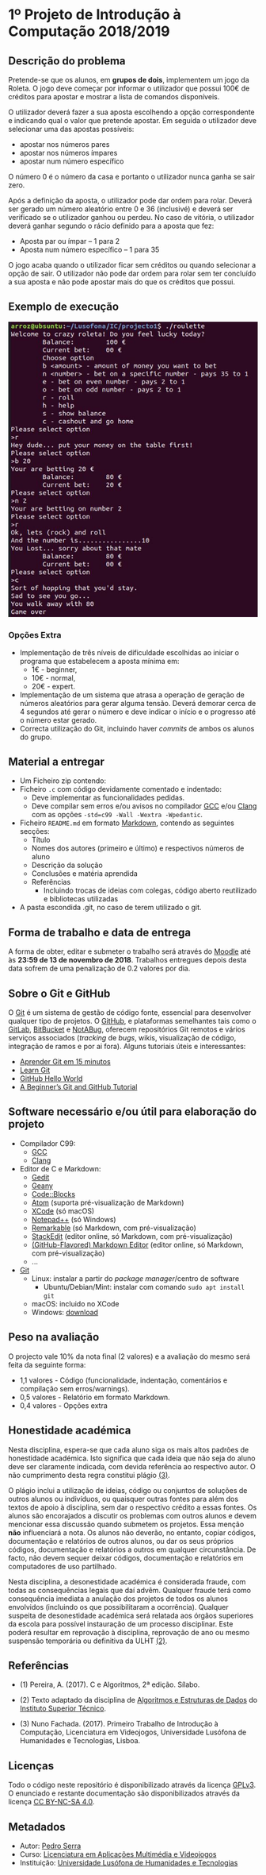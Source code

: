 <!--
1º Projeto de Introdução à Computação 2018/2019 (c) by Pedro Serra

1º Projeto de Introdução à Computação 2018/2019 is licensed under a
Creative Commons Attribution-NonCommercial-ShareAlike 4.0 International License.

You should have received a copy of the license along with this
work. If not, see <http://creativecommons.org/licenses/by-nc-sa/4.0/>.
-->

# 1º Projeto de Introdução à Computação 2018/2019

## Descrição do problema

Pretende-se que os alunos, em **grupos de dois**, implementem um jogo da Roleta. O jogo deve começar por informar o utilizador que possui 100€ de créditos para apostar e mostrar a lista de comandos disponíveis.

O utilizador deverá fazer a sua aposta escolhendo a opção correspondente e indicando qual o valor que pretende apostar. Em seguida o utilizador deve selecionar uma das apostas possíveis:
* apostar nos números pares
* apostar nos números ímpares
* apostar num número específico

O número 0 é o número da casa e portanto o utilizador nunca ganha se sair zero.

Após a definição da aposta, o utilizador pode dar ordem para rolar. Deverá ser gerado um número aleatório entre 0 e 36 (inclusivé) e deverá ser verificado se o utilizador ganhou ou perdeu. No caso de vitória, o utilizador deverá ganhar segundo o rácio definido para a aposta que fez:
* Aposta par ou ímpar – 1 para 2
* Aposta num número específico – 1 para 35

O jogo acaba quando o utilizador ficar sem créditos ou quando selecionar a opção de sair. O utilizador não pode dar ordem para rolar sem ter concluído a sua aposta e não pode apostar
mais do que os créditos que possui.

## Exemplo de execução

![alt text](execution_example.jpg "Exemplo de execução")

### Opções Extra
* Implementação de três níveis de dificuldade escolhidas ao iniciar o programa que estabelecem a aposta mínima em:
    - 1€ - beginner,
    - 10€ - normal,
    - 20€ - expert.
* Implementação de um sistema que atrasa a operação de geração de números aleatórios para gerar alguma tensão. Deverá demorar cerca de 4 segundos até gerar o número e deve indicar o início e o progresso até o número estar gerado.
* Correcta utilização do Git, incluindo haver *commits* de ambos os alunos do grupo.


## Material a entregar

* Um Ficheiro zip contendo:
* Ficheiro `.c` com código devidamente comentado e indentado:
    - Deve implementar as funcionalidades pedidas.
    - Deve compilar sem erros e/ou avisos no compilador [GCC] e/ou [Clang] com as opções
      `-std=c99 -Wall -Wextra -Wpedantic`.
* Ficheiro `README.md` em formato [Markdown], contendo as seguintes secções:
    - Título
    - Nomes dos autores (primeiro e último) e respectivos números de aluno
    - Descrição da solução
    - Conclusões e matéria aprendida
    - Referências
        * Incluindo trocas de ideias com colegas, código aberto reutilizado e bibliotecas utilizadas
* A pasta escondida .git, no caso de terem utilizado o git.


## Forma de trabalho e data de entrega

A forma de obter, editar e submeter o trabalho será através do [Moodle] até às **23:59 de 13 de novembro de 2018**. Trabalhos entregues depois desta data sofrem de uma penalização de 0.2 valores por dia.

## Sobre o Git e GitHub

O [Git] é um sistema de gestão de código fonte, essencial para desenvolver qualquer tipo de projetos. O [GitHub], e plataformas semelhantes tais como o [GitLab], [BitBucket] e [NotABug], oferecem repositórios Git remotos e vários serviços associados (_tracking_ de _bugs_, wikis, visualização de código, integração de ramos e por ai fora). Alguns tutoriais úteis e interessantes:

* [Aprender Git em 15 minutos][git-tutorial]
* [Learn Git](https://www.codecademy.com/learn/learn-git)
* [GitHub Hello World](https://guides.github.com/activities/hello-world/)
* [A Beginner’s Git and GitHub Tutorial](https://blog.udacity.com/2015/06/a-beginners-git-github-tutorial.html)

## Software necessário e/ou útil para elaboração do projeto

* Compilador C99:
    - [GCC]
    - [Clang]
* Editor de C e Markdown:
    - [Gedit]
    - [Geany]
    - [Code::Blocks]
    - [Atom] (suporta pré-visualização de Markdown)
    - [XCode] (só macOS)
    - [Notepad++] (só Windows)
    - [Remarkable] (só Markdown, com pré-visualização)
    - [StackEdit] (editor online, só Markdown, com pré-visualização)
    - [(GitHub-Flavored) Markdown Editor]  (editor online, só Markdown, com pré-visualização)
    - ...
* [Git]
    - Linux: instalar a partir do *package manager*/centro de software
        * Ubuntu/Debian/Mint: instalar com comando `sudo apt install git`
    - macOS: incluido no XCode
    - Windows: [download](https://git-scm.com/download/win)

## Peso na avaliação

O projecto vale 10% da nota final (2 valores) e a avaliação do mesmo será feita da seguinte forma:

* 1,1 valores - Código (funcionalidade, indentação, comentários e compilação sem erros/warnings).
* 0,5 valores - Relatório em formato Markdown.
* 0,4 valores - Opções extra


## Honestidade académica

Nesta disciplina, espera-se que cada aluno siga os mais altos padrões de
honestidade académica. Isto significa que cada ideia que não seja do
aluno deve ser claramente indicada, com devida referência ao respectivo
autor. O não cumprimento desta regra constitui plágio [(3)](#ref3).

O plágio inclui a utilização de ideias, código ou conjuntos de soluções
de outros alunos ou indivíduos, ou quaisquer outras fontes para além
dos textos de apoio à disciplina, sem dar o respectivo crédito a essas
fontes. Os alunos são encorajados a discutir os problemas com outros
alunos e devem mencionar essa discussão quando submetem os projetos.
Essa menção **não** influenciará a nota. Os alunos não deverão, no
entanto, copiar códigos, documentação e relatórios de outros alunos, ou dar os
seus próprios códigos, documentação e relatórios a outros em qualquer
circunstância. De facto, não devem sequer deixar códigos, documentação e
relatórios em computadores de uso partilhado.

Nesta disciplina, a desonestidade académica é considerada fraude, com
todas as consequências legais que daí advêm. Qualquer fraude terá como
consequência imediata a anulação dos projetos de todos os alunos envolvidos
(incluindo os que possibilitaram a ocorrência). Qualquer suspeita de
desonestidade académica será relatada aos órgãos superiores da escola
para possível instauração de um processo disciplinar. Este poderá
resultar em reprovação à disciplina, reprovação de ano ou mesmo
suspensão temporária ou definitiva da ULHT [(2)](#ref2).

## Referências

<a name="ref1"></a>

* (1) Pereira, A. (2017). C e Algoritmos, 2ª edição. Sílabo.

<a name="ref2"></a>

* (2)  Texto adaptado da disciplina de [Algoritmos e Estruturas de Dados][aed] do [Instituto Superior Técnico][ist].

<a name="ref3"></a>

* (3)  Nuno Fachada. (2017). Primeiro Trabalho de Introdução à Computação, Licenciatura em Videojogos, Universidade Lusófona de Humanidades e Tecnologias, Lisboa.

## Licenças

Todo o código neste repositório é disponibilizado através da licença [GPLv3].
O enunciado e restante documentação são disponibilizados através da licença [CC BY-NC-SA 4.0].

## Metadados

* Autor: [Pedro Serra]
* Curso:  [Licenciatura em Aplicações Multimédia e Videojogos][lamv]
* Instituição: [Universidade Lusófona de Humanidades e Tecnologias][ULHT]



[GPLv3]:https://www.gnu.org/licenses/gpl-3.0.en.html
[CC BY-NC-SA 4.0]:https://creativecommons.org/licenses/by-nc-sa/4.0/
[lamv]:https://www.ulusofona.pt/licenciatura/aplicacoes-multimedia-e-videojogos
[Pedro Serra]:https://github.com/parroz
[ULHT ]:https://www.ulusofona.pt/
[aed]:https://fenix.tecnico.ulisboa.pt/disciplinas/AED-2/2009-2010/2-semestre/honestidade-academica
[ist]:https://tecnico.ulisboa.pt/pt/
 [Markdown]:https://guides.github.com/features/mastering-markdown/
 [GCC]:https://gcc.gnu.org/
 [Clang]:https://clang.llvm.org/
[Gedit]:https://wiki.gnome.org/Apps/Gedit
[Geany]:https://www.geany.org/
[Code::Blocks]:http://www.codeblocks.org/
[Atom]:https://atom.io/
[XCode]:https://developer.apple.com/xcode/
[Notepad++]:https://notepad-plus-plus.org/
[Remarkable]:https://remarkableapp.github.io/
[Git]:https://git-scm.com/
[repositório]:https://github.com/VideojogosLusofona/ic2017p1
[GitHub]:https://github.com/
[git-tutorial]:https://try.github.io/levels/1/challenges/1
[Moodle]:https://secure.grupolusofona.pt/ulht/moodle/
[GitLab]:https://gitlab.com/
[BitBucket]:https://bitbucket.org/
[NotABug]:https://notabug.org/
[StackEdit]:https://stackedit.io/editor
 [(GitHub-Flavored) Markdown Editor]:https://jbt.github.io/markdown-editor/
